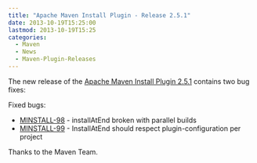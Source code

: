 ```yaml
---
title: "Apache Maven Install Plugin - Release 2.5.1"
date: 2013-10-19T15:25:00
lastmod: 2013-10-19T15:25
categories:
  - Maven
  - News
  - Maven-Plugin-Releases
---
```

The new release of the [Apache Maven Install Plugin 2.5.1](http://maven.apache.org/plugins/maven-install-plugin/)
contains two bug fixes:

Fixed bugs:

 * [MINSTALL-98](https://issues.apache.org/jira/browse/MINSTALL-98) - installAtEnd broken with parallel builds
 * [MINSTALL-99](https://issues.apache.org/jira/browse/MINSTALL-99)  - InstallAtEnd should respect plugin-configuration per project

Thanks to the Maven Team.
